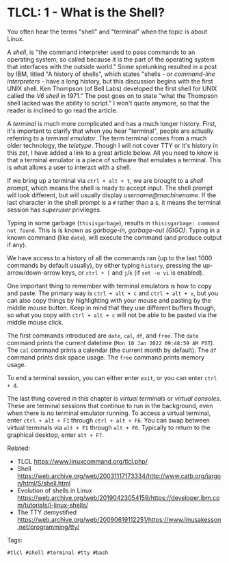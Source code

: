 # TLCL: 1 - What is the Shell?

You often hear the terms "shell" and "terminal" when the topic is about
Linux.

A *shell*, is "the command interpreter used to pass commands to an
operating system; so called because it is the part of the operating
system that interfaces with the outside world." Some spelunking resulted
in a post by IBM, titled "A history of shells", which states "shells - or
*command-line interpreters* - have a long history, but this discussion
begins with the first UNIX shell. Ken Thompson (of Bell Labs) developed
the first shell for UNIX called the *V6 shell* in 1971." The post goes on
to state "what the Thompson shell lacked was the ability to script." I
won't quote anymore, so that the reader is inclined to go read the
article.

A *terminal* is much more complicated and has a much longer history.
First, it's important to clarify that when you hear "terminal", people
are actually referring to a *terminal emulator*. The term terminal comes
from a much older technology, the *teletype*. Though I will not cover TTY
or it's history in this zet, I have added a link to a great article
below. All you need to know is that a terminal emulator is a piece of
software that emulates a terminal. This is what allows a user to interact
with a shell.

If we bring up a terminal via `ctrl + alt + t`, we are brought to a
*shell prompt*, which means the shell is ready to accept input. The shell
prompt will look different, but will usually display
*username@machinename*. If the last character in the shell prompt is a
`#` rather than a `$`, it means the terminal session has *superuser*
privileges.

Typing in some garbage (`thisisgarbage`), results in `thisisgarbage:
command not found`. This is is known as *garbage-in, garbage-out (GIGO)*.
Typing in a known command (like `date`), will execute the command (and
produce output if any).

We have access to a history of all the commands ran (up to the last 1000
commands by default usually), by either typing `history`, pressing the
up-arrow/down-arrow keys, or `ctrl + [` and `j`/`k` (if `set -o vi` is
enabled).

One important thing to remember with terminal emulators is how to copy
and paste. The primary way is `ctrl + alt + c` and `ctrl + alt + v`, but
you can also copy things by highlighting with your mouse and pasting by
the middle mouse button. Keep in mind that they use different buffers
though, so what you copy with `ctrl + alt + c` will not be able to be
pasted via the middle mouse click.

The first commands introduced are `date`, `cal`, `df`, and `free`. The
`date` command prints the current datetime (`Mon 10 Jan 2022 09:48:59 AM
PST`). The `cal` command prints a calendar (the current month by
default). The `df` command prints disk space usage. The `free` command
prints memory usage.

To end a terminal session, you can either enter `exit`, or you can enter
`ctrl + d`.

The last thing covered in this chapter is *virtual terminals* or *virtual
consoles*. These are terminal sessions that continue to run in the
background, even when there is no terminal emulator running. To access a
virtual terminal, enter `ctrl + alt + F1` through `ctrl + alt + F6`. You
can swap between virtual terminals via `alt + F1` through `alt + F6`.
Typically to return to the graphical desktop, enter `alt + F7`.

Related:

* TLCL
	<https://www.linuxcommand.org/tlcl.php/>
* Shell
	<https://web.archive.org/web/20031117173334/http://www.catb.org/jargon/html/S/shell.html>
* Evolution of shells in Linux
	<https://web.archive.org/web/20190423054159/https://developer.ibm.com/tutorials/l-linux-shells/>
* The TTY demystified
	<https://web.archive.org/web/20090619112251/https://www.linusakesson.net/programming/tty/>

Tags:

	#tlcl #shell #terminal #tty #bash
